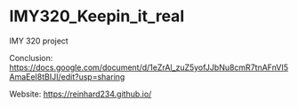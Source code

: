 # IMY320_Keepin_it_real
IMY 320 project

Conclusion:
https://docs.google.com/document/d/1eZrAl_zuZ5yofJJbNu8cmR7tnAFnVI5AmaEeI8tBIJI/edit?usp=sharing

Website:
https://reinhard234.github.io/
